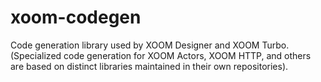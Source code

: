 # xoom-codegen
Code generation library used by XOOM Designer and XOOM Turbo. (Specialized code generation for XOOM Actors, XOOM HTTP, and others are based on distinct libraries maintained in their own repositories).
